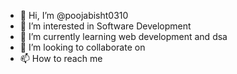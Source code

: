 - 👋 Hi, I’m @poojabisht0310
- 👀 I’m interested in Software Development
- 🌱 I’m currently learning web development and dsa
- 💞️ I’m looking to collaborate on 
- 📫 How to reach me 

<!---
poojabisht0310/poojabisht0310 is a ✨ special ✨ repository because its `README.md` (this file) appears on your GitHub profile.
You can click the Preview link to take a look at your changes.
--->
